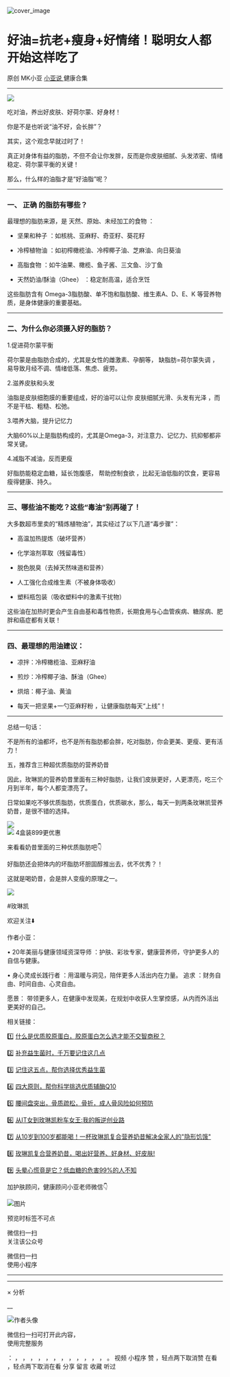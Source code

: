 ![cover_image](https://mmbiz.qpic.cn/mmbiz_jpg/A8SKDch4cJHDh1CaAxJ3XLKqia2pmib3ribLodqwNHSv3LEp9lnxSE2Dpug6NpJsUibPVaIicxqcG0uToYQ8bicoO4pw/0?wx_fmt=jpeg)

#  好油=抗老+瘦身+好情绪！聪明女人都开始这样吃了

原创  MK小亚  [ 小亚说 ](https://mp.weixin.qq.com/mp/appmsgalbum?__biz=MzUxNDAwNTk0MQ==&action=getalbum&album_id=1708249854717526017#wechat_redirect) 健康合集

__ _ _ _ _

![](https://mmbiz.qpic.cn/mmbiz_jpg/A8SKDch4cJHDh1CaAxJ3XLKqia2pmib3riby6qIRwrWKJI8bU5dx35m8fse3sjHoP2zEuDkbEPyFF9pPPs7WGAy1A/640?wx_fmt=jpeg)

  

吃对油，养出好皮肤、好荷尔蒙、好身材！

  

你是不是也听说“油不好，会长胖”？

其实，这个观念早就过时了！

真正对身体有益的脂肪，不但不会让你发胖，反而是你皮肤细腻、头发浓密、情绪稳定、荷尔蒙平衡的关键！

  

那么，什么样的油脂才是“好油脂”呢？

* * *

###  一、  正确  的脂肪有哪些？

  

最理想的脂肪来源，是  天然、原始、未经加工的食物  ：

  * 坚果和种子  ：如核桃、亚麻籽、奇亚籽、葵花籽 

  * 冷榨植物油  ：如初榨橄榄油、冷榨椰子油、芝麻油、向日葵油 

  * 高脂食物  ：如牛油果、橄榄、鱼子酱、三文鱼、沙丁鱼 

  * 天然奶油/酥油（Ghee）  ：稳定耐高温，适合烹饪 

  

这些脂肪含有  Omega-3脂肪酸、单不饱和脂肪酸、维生素A、D、E、K  等营养物质，是身体健康的重要基础。

* * *

###  二、为什么你必须摄入好的脂肪？

  

1.促进荷尔蒙平衡

荷尔蒙是由脂肪合成的，尤其是女性的雌激素、孕酮等，  缺脂肪=荷尔蒙失调  ，易导致月经不调、情绪低落、焦虑、疲劳。

  

2.滋养皮肤和头发

油脂是皮肤细胞膜的重要组成，好的油可以让你  皮肤细腻光滑、头发有光泽  ，而不是干枯、粗糙、松弛。

  

3.喂养大脑，提升记忆力

大脑60%以上是脂肪构成的，尤其是Omega-3，对注意力、记忆力、抗抑郁都非常关键。

  

4.减脂不减油，反而更瘦

好脂肪能稳定血糖，延长饱腹感，  帮助控制食欲  ，比起无油低脂的饮食，更容易瘦得健康、持久。

  
  

* * *

###  三、哪些油不能吃？这些“毒油”别再碰了！

  

大多数超市里卖的“精炼植物油”，其实经过了以下几道“毒步骤”：

  * 高温加热提炼（破坏营养） 

  * 化学溶剂萃取（残留毒性） 

  * 脱色脱臭（去掉天然味道和营养） 

  * 人工强化合成维生素（不被身体吸收） 

  * 塑料瓶包装（吸收塑料中的激素干扰物） 

  

这些油在加热时更会产生自由基和毒性物质，长期食用与心血管疾病、糖尿病、肥胖和癌症都有关联！

* * *

###  四、最理想的用油建议：

  * 凉拌：冷榨橄榄油、亚麻籽油 

  * 煎炒：冷榨椰子油、酥油（Ghee） 

  * 烘焙：椰子油、黄油 

  * 每天一把坚果+一勺亚麻籽粉  ，让健康脂肪每天“上线”！ 

* * *

总结一句话：

不是所有的油都坏，也不是所有脂肪都会胖，吃对脂肪，你会更美、更瘦、更有活力！

  

五，推荐含三种超优质脂肪的营养奶昔

  

因此，玫琳凯的营养奶昔里面有三种好脂肪，让我们皮肤更好，人更漂亮，吃三个月到半年，每个人都变漂亮了。

  

日常如果吃不够优质脂肪，优质蛋白，优质碳水，那么，每天一到两条玫琳凯营养奶昔，是很不错的选择。

  

![](https://mmbiz.qpic.cn/mmbiz_jpg/A8SKDch4cJHDh1CaAxJ3XLKqia2pmib3ribXKSYRlnibDrxlpiawSxwzGZ9S8pQTA4UqnaVqzfrL2w0oNoLPnwSdNnA/640?wx_fmt=jpeg)  
![](https://mmbiz.qpic.cn/mmbiz_jpg/A8SKDch4cJHDh1CaAxJ3XLKqia2pmib3ribBbIOQtzMz9cQzOgnyclwiajXuLribSUXoF7mpfibXqLOI3AYG67HZiauSA/640?wx_fmt=jpeg)
4盒装899更优惠  

  

来看看奶昔里面的三种优质脂肪吧👇

好脂肪还会把体内的坏脂肪坏胆固醇推出去，优不优秀？！

这就是喝奶昔，会是胖人变瘦的原理之一。

![](https://mmbiz.qpic.cn/mmbiz_jpg/A8SKDch4cJHDh1CaAxJ3XLKqia2pmib3ribBnoCHcr8nj73JYTCCyicfbSfERj2wBcsKJZORgFU9iaic9eAMrqGLmZ2Q/640?wx_fmt=jpeg)

#玫琳凯

  

  

  

欢迎关注⬇️  

作者小亚：

•  20年美丽与健康领域资深导师  ：护肤、彩妆专家，健康营养师，守护更多人的自信与健康。

•  身心灵成长践行者  ：用温暖与洞见，陪伴更多人活出内在力量。  追求  ：财务自由、时间自由、心灵自由。

愿景：  带领更多人，在健康中发现美，在规划中收获人生掌控感，从内而外活出更美好的自己。

  

相关链接：

  

1️⃣ [ 什么是优质胶原蛋白，胶原蛋白怎么选才能不交智商税？
](https://mp.weixin.qq.com/s?__biz=MzUxNDAwNTk0MQ==&mid=2247485486&idx=2&sn=eb445bb0a752e76dff496628355e3af5&scene=21#wechat_redirect)  

2️⃣ [ 补充益生菌时，千万要记住这几点
](https://mp.weixin.qq.com/s?__biz=MzUxNDAwNTk0MQ==&mid=2247485347&idx=1&sn=9f38f768a0a29af0e78ca22cd7bedd5f&scene=21#wechat_redirect)  

3️⃣ [ 记住这五点，帮你选择优秀益生菌
](https://mp.weixin.qq.com/s?__biz=MzUxNDAwNTk0MQ==&mid=2247485233&idx=1&sn=efe9ec91e7182377b80e92ccfcbbcbfe&scene=21#wechat_redirect)  

4️⃣  [ 四大原则，帮你科学挑选优质辅酶Q10
](https://mp.weixin.qq.com/s?__biz=MzUxNDAwNTk0MQ==&mid=2247485202&idx=2&sn=f090879b2e3c4f86c088512679746fb8&scene=21#wechat_redirect)  

5️⃣ [ 腰间盘突出，骨质疏松，骨折，成人骨风险如何预防
](https://mp.weixin.qq.com/s?__biz=MzUxNDAwNTk0MQ==&mid=2247484926&idx=1&sn=21d233c54b8ec1810cd5083fc3b16b2d&scene=21#wechat_redirect)  

6️⃣ [ 从IT女到玫琳凯粉车女王:我的叛逆创业路
](https://mp.weixin.qq.com/s?__biz=MzUxNDAwNTk0MQ==&mid=2247486054&idx=1&sn=458e8e2834d51a5a61e77cf9f659c912&scene=21#wechat_redirect)

7️⃣  [ 从10岁到100岁都能喝！一杯玫琳凯复合营养奶昔解决全家人的"隐形饥饿"
](https://mp.weixin.qq.com/s?__biz=MzUxNDAwNTk0MQ==&mid=2247486066&idx=1&sn=d50318676cee3286da7b5b6a3a68716a&scene=21#wechat_redirect)

8️⃣  [ 玫琳凯复合营养奶昔，喝出好营养、好身材、好皮肤!
](https://mp.weixin.qq.com/s?__biz=MzUxNDAwNTk0MQ==&mid=2247486045&idx=1&sn=d3821bbaaea3d3808e77d9251bfa773b&scene=21#wechat_redirect)

9️⃣  [ 头晕心慌竟是它？低血糖的危害99%的人不知
](https://mp.weixin.qq.com/s?__biz=MzUxNDAwNTk0MQ==&mid=2247486090&idx=1&sn=b00b092bc5c0d3bc16d2ee04e90c0df3&scene=21#wechat_redirect)

  

  

加护肤顾问，健康顾问小亚老师微信👇

![图片](https://mmbiz.qpic.cn/mmbiz_jpg/A8SKDch4cJHteLAv8InUS2ZqgDLBJAN3IvH4I8ibaR24icSSSYM7olKpluOUcvpgxZ6dVvKkN4md4hbVcbfDOUvQ/640?wx_fmt=jpeg)

  

  

预览时标签不可点

微信扫一扫  
关注该公众号



微信扫一扫  
使用小程序

****



****



×  分析

__

![作者头像](http://mmbiz.qpic.cn/mmbiz_png/A8SKDch4cJE0KicTMyrVCx3VLqEgic5sJ1V5QeGZTibG9GLZlSCXSj5ByXNkib5PBrZVMkI41KKxgwE1K9gfypUeRg/0?wx_fmt=png)

微信扫一扫可打开此内容，  
使用完整服务

：  ，  ，  ，  ，  ，  ，  ，  ，  ，  ，  ，  ，  。  视频  小程序  赞  ，轻点两下取消赞  在看  ，轻点两下取消在看
分享  留言  收藏  听过

